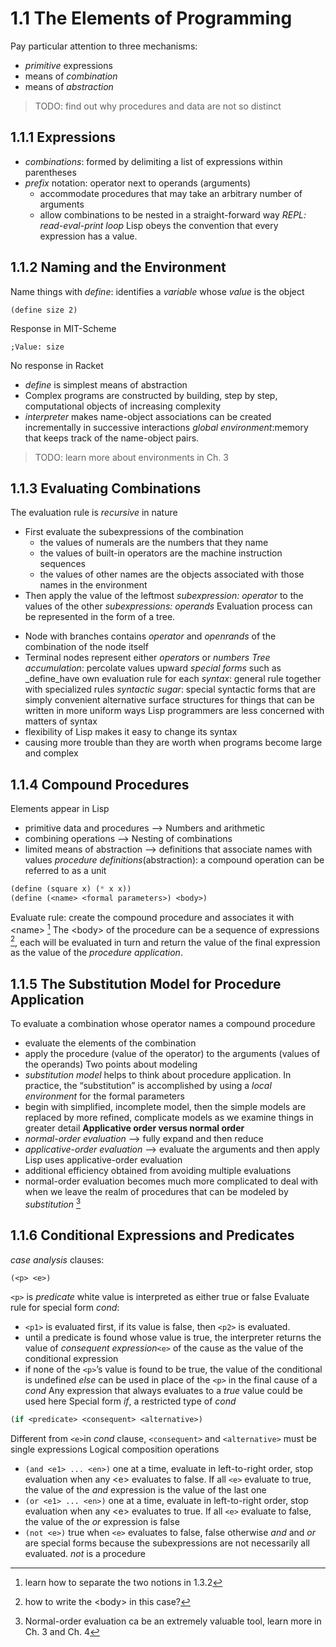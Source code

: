 # 1.1 The Elements of Programming
Pay particular attention to three mechanisms:
* _primitive_ expressions 
* means of _combination_
* means of _abstraction_
> TODO: find out why procedures and data are not so distinct

## 1.1.1 Expressions
- _combinations_: formed by delimiting a list of expressions within parentheses
- _prefix_ notation: operator next to operands (arguments)
	- accommodate procedures that may take an arbitrary number of arguments
	- allow combinations to be nested in a straight-forward way
*REPL: read-eval-print loop*
Lisp obeys the convention that every expression has a value.

## 1.1.2 Naming and the Environment
Name things with _define_: identifies a _variable_ whose _value_ is the object
```
(define size 2)
```
Response in MIT-Scheme
```
;Value: size
```
No response in Racket
- _define_ is simplest means of abstraction
- Complex programs are constructed by building, step by step, computational objects of increasing complexity
- _interpreter_ makes name-object associations can be created incrementally in successive interactions 
_global environment_:memory that keeps track of the name-object pairs. 
> TODO: learn more about environments in Ch. 3

## 1.1.3 Evaluating Combinations
The evaluation rule is _recursive_ in nature
* First evaluate the subexpressions of the combination
	- the values of numerals are the numbers that they name
	- the values of built-in operators are the machine instruction sequences 
	- the values of other names are the objects associated with those names in the environment
* Then apply the value of the leftmost _subexpression: operator_ to the values of the other _subexpressions: operands_
Evaluation process can be represented in the form of a tree.
- Node with branches contains _operator_ and _openrands_ of the combination of the node itself
- Terminal nodes represent either _operators_ or _numbers_ 
_Tree accumulation_: percolate values upward
_special forms_ such as _define_have own evaluation rule for each
_syntax_: general rule together with specialized rules
_syntactic sugar_: special syntactic forms that are simply convenient alternative surface structures for things that can be written in more uniform ways
Lisp programmers are less concerned with matters of syntax
- flexibility of Lisp makes it easy to change its syntax
- causing more trouble than they are worth when programs become large and complex

## 1.1.4 Compound Procedures
Elements appear in Lisp
- primitive data and procedures —\> Numbers and arithmetic
- combining operations —\> Nesting of combinations
- limited means of abstraction —\> definitions that associate names with values
_procedure definitions_(abstraction): a compound operation can be referred to as a unit
```lisp
(define (square x) (* x x))
(define (<name> <formal parameters>) <body>)
```

Evaluate rule: create the compound procedure and associates it with \<name\> [^1]
The \<body\> of the procedure can be a sequence of expressions [^2], each will be evaluated in turn and return the value of the final expression as the value of the _procedure application_. 

## 1.1.5 The Substitution Model for Procedure Application
To evaluate a combination whose operator names a compound procedure
- evaluate the elements of the combination
- apply the procedure (value of the operator) to the arguments (values of the operands)
Two points about modeling
- _substitution model_ helps to think about procedure application. In practice, the “substitution” is accomplished by using a _local environment_ for the formal parameters 
- begin with simplified, incomplete model, then the simple models are replaced by more refined, complicate models as we examine things in greater detail
**Applicative order versus normal order**
- _normal-order evaluation_ —\> fully expand and then reduce
- _applicative-order evaluation_ —\> evaluate the arguments and then apply
Lisp uses applicative-order evaluation
- additional efficiency obtained from avoiding multiple evaluations
- normal-order evaluation becomes much more complicated to deal with when we leave the realm of procedures that can be modeled by _substitution_ [^3]

## 1.1.6 Conditional Expressions and Predicates
_case analysis_ clauses: 
```lisp
(<p> <e>)
```
`<p>` is _predicate_ white value is interpreted as either true or false
Evaluate rule for special form _cond_: 
- `<p1>` is evaluated first, if its value is false, then `<p2>` is evaluated.
- until a predicate is found whose value is true, the interpreter returns the value of _consequent expression_`<e>` of the cause as the value of the conditional expression
- if none of the `<p>`’s value is found to be true, the value of the conditional is undefined
_else_ can be used in place of the `<p>` in the final cause of a _cond_
Any expression that always evaluates to a _true_ value could be used here
Special form _if_, a restricted type of _cond_
```lisp
(if <predicate> <consequent> <alternative>)
```
Different from `<e>`in _cond_ clause, `<consequent>` and `<alternative>` must be single expressions
Logical composition operations
- `(and <e1> ... <en>)` one at a time, evaluate in left-to-right order, stop evaluation when any \<e\> evaluates to false. If all `<e>` evaluate to true, the value of the _and_ expression is the value of the last one
- `(or <e1> ... <en>)` one at a time, evaluate in left-to-right order, stop evaluation when any \<e\> evaluates to true. If all `<e>` evaluate to false, the value of the _or_ expression is false
- `(not <e>)` true when `<e>` evaluates to false, false otherwise 
_and_ and _or_ are special forms because the subexpressions are not necessarily all evaluated. _not_ is a procedure

[^1]:	learn how to separate the two notions in 1.3.2

[^2]:	how to write the \<body\> in this case?

[^3]:	Normal-order evaluation ca be an extremely valuable tool, learn more in Ch. 3 and Ch. 4